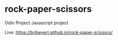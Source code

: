 # rock-paper-scissors
Odin Project Javascript project

Live: https://bribeyerl.github.io/rock-paper-scissors/